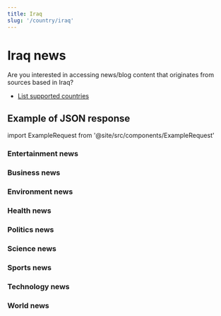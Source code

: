```yaml
---
title: Iraq
slug: '/country/iraq'
---
```


# Iraq news

Are you interested in accessing news/blog content that originates from sources based in Iraq?

- [List supported countries](/get-articles/countries)

## Example of JSON response

import ExampleRequest from '@site/src/components/ExampleRequest'

### Entertainment news
<ExampleRequest url="https://apitube.io/v1/news/articles?limit=2&category=news/Arts_and_Entertainment&language=iq"></ExampleRequest>

### Business news
<ExampleRequest url="https://apitube.io/v1/news/articles?limit=2&category=news/Business&language=iq"></ExampleRequest>

### Environment news
<ExampleRequest url="https://apitube.io/v1/news/articles?limit=2&category=news/Environment&language=iq"></ExampleRequest>

### Health news
<ExampleRequest url="https://apitube.io/v1/news/articles?limit=2&category=news/Health&language=iq"></ExampleRequest>

### Politics news
<ExampleRequest url="https://apitube.io/v1/news/articles?limit=2&category=news/Politics&language=iq"></ExampleRequest>

### Science news
<ExampleRequest url="https://apitube.io/v1/news/articles?limit=2&category=news/Science&language=iq"></ExampleRequest>

### Sports news
<ExampleRequest url="https://apitube.io/v1/news/articles?limit=2&category=news/Sports&language=iq"></ExampleRequest>

### Technology news
<ExampleRequest url="https://apitube.io/v1/news/articles?limit=2&category=news/Technology&language=iq"></ExampleRequest>

### World news
<ExampleRequest url="https://apitube.io/v1/news/articles?limit=2&category=news/World&language=iq"></ExampleRequest>
